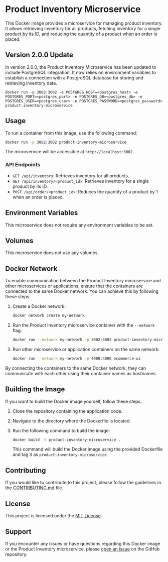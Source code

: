 # Product Inventory Microservice

This Docker image provides a microservice for managing product inventory. It allows retrieving inventory for all products, fetching inventory for a single product by its ID, and reducing the quantity of a product when an order is placed.

## Version 2.0.0 Update

In version 2.0.0, the Product Inventory Microservice has been updated to include PostgreSQL integration. It now relies on environment variables to establish a connection with a PostgreSQL database for storing and retrieving inventory data.

```
docker run -p 3002:3002 -e POSTGRES_HOST=<postgres_host> -e POSTGRES_PORT=<postgres_port> -e POSTGRES_DB=<postgres_db> -e POSTGRES_USER=<postgres_user> -e POSTGRES_PASSWORD=<postgres_password> product-inventory-microservice
```

## Usage

To run a container from this image, use the following command:

```bash
docker run -p 3002:3002 product-inventory-microservice
```

The microservice will be accessible at `http://localhost:3002`.

### API Endpoints

- `GET /api/inventory`: Retrieves inventory for all products.
- `GET /api/inventory/<product_id>`: Retrieves inventory for a single product by its ID.
- `POST /api/order/<product_id>`: Reduces the quantity of a product by 1 when an order is placed.

## Environment Variables

This microservice does not require any environment variables to be set.

## Volumes

This microservice does not use any volumes.

## Docker Network

To enable communication between the Product Inventory microservice and other microservices or applications, ensure that the containers are connected to the same Docker network. You can achieve this by following these steps:

1. Create a Docker network:

   ```bash
   docker network create my-network
   ```

2. Run the Product Inventory microservice container with the `--network` flag:

   ```bash
   docker run --network my-network -p 3002:3002 product-inventory-microservice
   ```

3. Run other microservice or application containers on the same network:

   ```bash
   docker run --network my-network -p 4000:4000 ecommerce-ui
   ```

By connecting the containers to the same Docker network, they can communicate with each other using their container names as hostnames.

## Building the Image

If you want to build the Docker image yourself, follow these steps:

1. Clone the repository containing the application code.
2. Navigate to the directory where the Dockerfile is located.
3. Run the following command to build the image:

   ```bash
   docker build -t product-inventory-microservice .
   ```

   This command will build the Docker image using the provided Dockerfile and tag it as `product-inventory-microservice`.

## Contributing

If you would like to contribute to this project, please follow the guidelines in the [CONTRIBUTING.md](./CONTRIBUTING.md) file.

## License

This project is licensed under the [MIT License](./LICENSE).

## Support

If you encounter any issues or have questions regarding this Docker image or the Product Inventory microservice, please [open an issue](https://github.com/your-repo/issues) on the GitHub repository.
